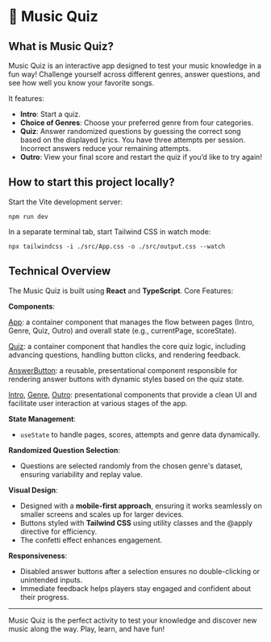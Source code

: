 # 🎵 Music Quiz

## What is Music Quiz?

Music Quiz is an interactive app designed to test your music knowledge in a fun way! 
Challenge yourself across different genres, answer questions, and see how well you know your favorite songs.

It features:
- **Intro**: Start a quiz.
- **Choice of Genres**: Choose your preferred genre from four categories.
- **Quiz**: Answer randomized questions by guessing the correct song based on the displayed lyrics. You have three attempts per session. Incorrect answers reduce your remaining attempts.
- **Outro**: View your final score and restart the quiz if you’d like to try again!

## How to start this project locally?
Start the Vite development server:
```shell
npm run dev
```

In a separate terminal tab, start Tailwind CSS in watch mode:
```shell
npx tailwindcss -i ./src/App.css -o ./src/output.css --watch
```

## Technical Overview

The Music Quiz is built using **React** and **TypeScript**. Core Features:

**Components**:

[App](./src/App.tsx): a container component that manages the flow between pages (Intro, Genre, Quiz, Outro) and overall state (e.g., currentPage, scoreState).

[Quiz](./src/components/Quiz.tsx): a container component that handles the core quiz logic, including advancing questions, handling button clicks, and rendering feedback.

[AnswerButton](./src/components/AnswerButton.tsx): a reusable, presentational component responsible for rendering answer buttons with dynamic styles based on the quiz state.

[Intro](./src/components/Intro.tsx), [Genre](./src/components/Genre.tsx), [Outro](./src/components/Outro.tsx): presentational components that provide a clean UI and facilitate user interaction at various stages of the app.


**State Management**:

- `useState` to handle pages, scores, attempts and genre data dynamically.

**Randomized Question Selection**:

- Questions are selected randomly from the chosen genre's dataset, ensuring variability and replay value.

**Visual Design**:

- Designed with a **mobile-first approach**, ensuring it works seamlessly on smaller screens and scales up for larger devices.
- Buttons styled with **Tailwind CSS** using utility classes and the @apply directive for efficiency.
- The confetti effect enhances engagement.

**Responsiveness**:

- Disabled answer buttons after a selection ensures no double-clicking or unintended inputs.
- Immediate feedback helps players stay engaged and confident about their progress.

---

Music Quiz is the perfect activity to test your knowledge and discover new music along the way. Play, learn, and have fun!

